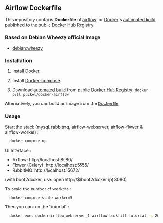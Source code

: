 ## Airflow Dockerfile


This repository contains **Dockerfile** of [airflow](https://github.com/airbnb/airflow) for [Docker](https://www.docker.com/)'s [automated build](https://registry.hub.docker.com/u/puckel/docker-airflow/) published to the public [Docker Hub Registry](https://registry.hub.docker.com/).


### Based on Debian Wheezy official Image

* [debian:wheezy](https://registry.hub.docker.com/_/debian/)


### Installation

1. Install [Docker](https://www.docker.com/).

2. Install [Docker-compose](https://docs.docker.com/compose/install/).

3. Download [automated build](https://registry.hub.docker.com/u/puckel/docker-airflow/) from public [Docker Hub Registry](https://registry.hub.docker.com/): `docker pull puckel/docker-airflow`

Alternatively, you can build an image from the [Dockerfile](https://github.com/puckel/docker-airflow)

### Usage

Start the stack (mysql, rabbitmq, airflow-webserver, airflow-flower & airflow-worker) :

```bash
  docker-compose up
```

UI Interface :

* Airflow: http://localhost:8080/
* Flower (Celery): http://localhost:5555/
* RabbitMQ: http://localhost:15672/

(with boot2docker, use: open http://$(boot2docker ip):8080)

To scale the number of workers :

```bash
  docker-compose scale worker=5
```

Then you can run the "tutorial" :

```bash
  docker exec dockerairflow_webserver_1 airflow backfill tutorial -s 2015-05-01 -e 2015-06-01
```
